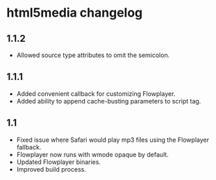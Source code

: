 html5media changelog
====================


1.1.2
-----

*   Allowed source type attributes to omit the semicolon. 


1.1.1
-----

*   Added convenient callback for customizing Flowplayer.
*   Added ability to append cache-busting parameters to script tag.


1.1
---

*   Fixed issue where Safari would play mp3 files using the Flowplayer fallback.
*   Flowplayer now runs with wmode opaque by default.
*   Updated Flowplayer binaries.
*   Improved build process.
